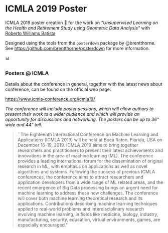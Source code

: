 # ICMLA 2019 Poster

ICMLA 2019 poster creation :page_with_curl: for the work on _"Unsupervised Learning on the Health and Retirement Study using Geometric Data Analysis"_ with [Roberto Williams Batista](https://github.com/robertowilliams/)

Designed using the tools from the `posterdown` package by @brentthorne. See <https://github.com/brentthorne/posterdown> for more information.

:bar_chart:  

### Posters @ ICMLA


Details about the conference in general, together with the latest news about conference, can be found on the official web page:

<https://www.icmla-conference.org/icmla19/>

_The conference will include poster sessions, which will allow authors to present their work to a wider audience and which will provide an opportunity for discussions and networking. The posters can be up to 36" wide and 44" tall._ 


> ``The Eighteenth International Conference on Machine Learning and Applications (ICMLA 2019) will be held at Boca Raton, Florida, USA on December 16-19, 2019.
ICMLA 2019 aims to bring together researchers and practitioners to present their latest achievements and innovations in the area of machine learning (ML).
The conference provides a leading international forum for the dissemination of original research in ML, with emphasis on applications as well as novel algorithms and systems. Following the success of previous ICMLA conferences, the conference aims to attract researchers and application developers from a wide range of ML related areas, and the recent emergence of Big Data processing brings an urgent need for machine learning to address these new challenges. The conference will cover both machine learning theoretical research and its applications. Contributions describing machine learning techniques applied to real-world problems and interdisciplinary research involving machine learning, in fields like medicine, biology, industry, manufacturing, security, education, virtual environments, games, are especially encouraged."